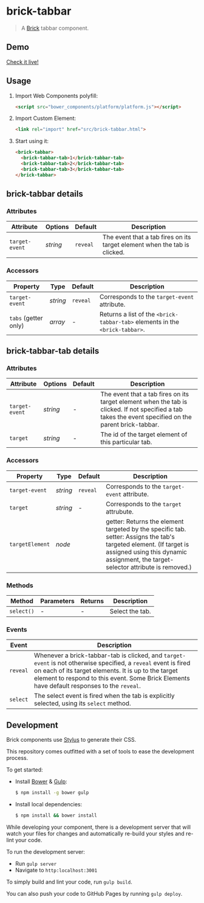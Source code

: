 # brick-tabbar

> A [Brick](https://github.com/mozilla/brick/) tabbar component.

## Demo

[Check it live!](http://mozbrick.github.io/brick-tabbar)

## Usage

1. Import Web Components polyfill:

    ```html
    <script src="bower_components/platform/platform.js"></script>
    ```

2. Import Custom Element:

    ```html
    <link rel="import" href="src/brick-tabbar.html">
    ```

3. Start using it:

    ```html
    <brick-tabbar>
      <brick-tabbar-tab>1</brick-tabbar-tab>
      <brick-tabbar-tab>2</brick-tabbar-tab>
      <brick-tabbar-tab>3</brick-tabbar-tab>
    </brick-tabbar>
    ```

## brick-tabbar details

### Attributes

Attribute     | Options     | Default      | Description
---           | ---         | ---          | ---
`target-event`| *string*    | `reveal`     | The event that a tab fires on its target element when the tab is clicked.

### Accessors

Property            | Type        | Default      | Description
---                 | ---         | ---          | ---
`target-event`      | *string*    | `reveal`     | Corresponds to the `target-event` attribute.
`tabs` (getter only)| *array*     | -            | Returns a list of the `<brick-tabbar-tab>` elements in the `<brick-tabbar>`.  

## brick-tabbar-tab details

### Attributes

Attribute     | Options     | Default      | Description
---           | ---         | ---          | ---
`target-event`| *string*    | -            | The event that a tab fires on its target element when the tab is clicked. If not specified a tab takes the event specified on the parent brick-tabbar.
`target`      | *string*    | -            | The id of the target element of this particular tab.

### Accessors

Property       | Type        | Default      | Description
---            | ---         | ---          | ---
`target-event` | *string*    | `reveal`     | Corresponds to the `target-event` attribute.
`target`       | *string*    | -            | Corresponds to the `target` attrubute.
`targetElement`| *node*      |              | getter: Returns the element targeted by the specific tab. setter: Assigns the tab's targeted element. (If target is assigned using this dynamic assignment, the target-selector attribute is removed.)

### Methods

Method        | Parameters   | Returns     | Description
---           | ---          | ---         | ---
`select()`    | -            | -           | Select the tab.

### Events

Event         | Description
---           | ---
`reveal`      | Whenever a brick-tabbar-tab is clicked, and `target-event` is not otherwise specified, a `reveal` event is fired on each of its target elements. It is up to the target element to respond to this event. Some Brick Elements have default responses to the `reveal`.
`select`      | The select event is fired when the tab is explicitly selected, using its `select` method.

## Development

Brick components use [Stylus](http://learnboost.github.com/stylus/) to generate their CSS.

This repository comes outfitted with a set of tools to ease the development process.

To get started:

* Install [Bower](http://bower.io/) & [Gulp](http://gulpjs.com/):

    ```sh
    $ npm install -g bower gulp
    ```

* Install local dependencies:

    ```sh
    $ npm install && bower install
    ```

While developing your component, there is a development server that will watch your files for changes and automatically re-build your styles and re-lint your code.

To run the development server:

* Run `gulp server`
* Navigate to `http:localhost:3001`

To simply build and lint your code, run `gulp build`.

You can also push your code to GitHub Pages by running `gulp deploy`.
